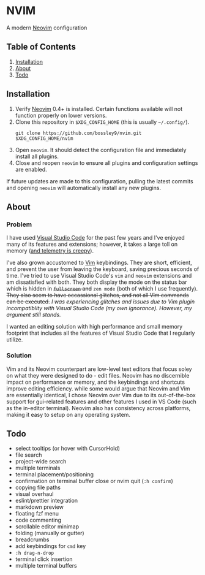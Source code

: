 # NVIM
A modern [Neovim](https://neovim.io/) configuration

## Table of Contents
1. [Installation](#installation)
2. [About](#about)
3. [Todo](#todo)

## Installation <a name="installation"></a>
1. Verify [Neovim](https://github.com/neovim/neovim/wiki/Installing-Neovim) 0.4+
    is installed. Certain functions available will not function properly on lower
    versions.
2. Clone this repository in `$XDG_CONFIG_HOME` (this is usually `~/.config/`).
    ```
    git clone https://github.com/bossley9/nvim.git $XDG_CONFIG_HOME/nvim
    ```
3. Open `neovim`. It should detect the configuration file and immediately 
    install all plugins.
4. Close and reopen `neovim` to ensure all plugins and configuration 
    settings are enabled.

If future updates are made to this configuration, pulling the latest commits 
and opening `neovim` will automatically install any new plugins.

## About <a name="about"></a>

### Problem

I have used [Visual Studio Code](https://code.visualstudio.com/) for the past 
few years and I've enjoyed many of its features and extensions; however, it 
takes a large toll on memory 
([and telemetry is creepy](https://stackoverflow.com/questions/40451596/visual-studio-code-still-accessing-internet-after-update-and-telemetry-was-disab)).

I've also grown accustomed to [Vim](https://www.vim.org/) keybindings. They are 
short, efficient, and prevent the user from leaving the keyboard, saving 
precious seconds of time. I've tried to use Visual Studio Code's `vim` and 
`neovim` extensions and am dissatisfied with both. They both display the mode 
on the status bar which is hidden in ~~`fullscreen` and~~ `zen mode` (both of which 
I use frequently). ~~They also seem to have occassional glitches, and not all 
Vim commands can be executed.~~ _I was experiencing glitches and issues due to
Vim plugin incompatiblity with Visual Studio Code (my own ignorance). However, my
argument still stands._

I wanted an editing solution with high performance and small memory footprint 
that includes all the features of Visual Studio Code that I regularly utilize.

### Solution

Vim and its Neovim counterpart are low-level text editors that focus soley on 
what they were designed to do - edit files. Neovim has no discernible impact on 
performance or memory, and the keybindings and shortcuts improve editing 
efficiency. while some would argue that Neovim and Vim are essentially identical,
I chose Neovim over Vim due to its out-of-the-box support for gui-related features and 
other features I used in VS Code (such as the in-editor terminal). Neovim also 
has consistency across platforms, making it easy to setup on any operating system.

## Todo <a nane="todo"></a>

- select tooltips (or hover with CursorHold)
- file search
- project-wide search
- multiple terminals
- terminal placement/positioning
- confirmation on terminal buffer close or nvim quit (`:h confirm`)
- copying file paths
- visual overhaul
- eslint/prettier integration
- markdown preview
- floating fzf menu
- code commenting
- scrollable editor minimap
- folding (manually or gutter)
- breadcrumbs
- add keybindings for `cmd` key
- `:h drag-n-drop`
- terminal click insertion
- multiple terminal buffers
